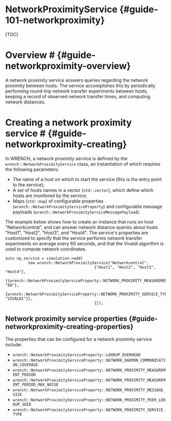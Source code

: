 NetworkProximityService                        {#guide-101-networkproximity}
==========


[TOC]

# Overview #            {#guide-networkproximity-overview}

A network proximity service answers queries regarding the network proximity
between hosts. The service accomplishes this by periodically performing round-trip network transfer experiments
between hosts, keeping a record of observed network transfer times, and computing network distances.


# Creating a network proximity service #        {#guide-networkproximity-creating}

In WRENCH, a network proximity service is defined by the
`wrench::NetworkProximityService` class, an instantiation of which
requires the following parameters:

- The name of a host on which to start the service (this is the entry point to the service);
- A set of hosts names in a vector (`std::vector`), which define which hosts are monitored by the service;
- Maps (`std::map`) of configurable properties (`wrench::NetworkProximityServiceProperty`) and configurable message payloads (`wrench::NetworkProximityServiceMessagePayload`).
  
The example below shows how to create an instance 
that runs on host "Networkcentral", and can answer network distance queries about 
hosts "Host1", "Host2", "Host3", and "Host4".  The service's properties are
customized to specify that the service performs network transfer experiments on average every 60 seconds, and that the Vivaldi algorithm is used to compute network coordinates.

~~~~~~~~~~~~~{.cpp}
auto np_service = simulation->add(
          new wrench::NetworkProximityService("Networkcentral", 
                                       {"Host1", "Host2", "Host3", "Host4"},
                                       {{wrench::NetworkProximityServiceProperty::NETWORK_PROXIMITY_MEASUREMENT_PERIOD, "60"},
                                        {wrench::NetworkProximityServiceProperty::NETWORK_PROXIMITY_SERVICE_TYPE, "VIVALDI"}},
                                       {});
~~~~~~~~~~~~~

## Network proximity service properties             {#guide-networkproximity-creating-properties}


The properties that can be configured for a network proximity service include:

- `wrench::NetworkProximityServiceProperty::LOOKUP_OVERHEAD`
- `wrench::NetworkProximityServiceProperty::NETWORK_DAEMON_COMMUNICATION_COVERAGE`
- `wrench::NetworkProximityServiceProperty::NETWORK_PROXIMITY_MEASUREMENT_PERIOD`
- `wrench::NetworkProximityServiceProperty::NETWORK_PROXIMITY_MEASUREMENT_PERIOD_MAX_NOISE`
- `wrench::NetworkProximityServiceProperty::NETWORK_PROXIMITY_MESSAGE_SIZE`
- `wrench::NetworkProximityServiceProperty::NETWORK_PROXIMITY_PEER_LOOKUP_SEED`
- `wrench::NetworkProximityServiceProperty::NETWORK_PROXIMITY_SERVICE_TYPE`


